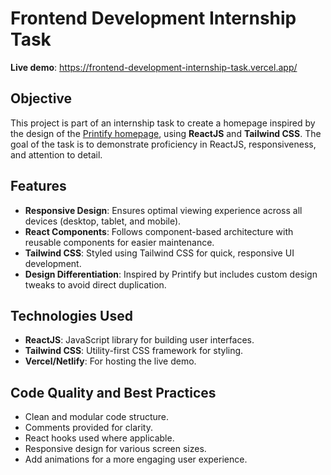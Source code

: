 # Frontend Development Internship Task

**Live demo**: https://frontend-development-internship-task.vercel.app/

## Objective
This project is part of an internship task to create a homepage inspired by the design of the [Printify homepage](https://printify.com/), using **ReactJS** and **Tailwind CSS**. The goal of the task is to demonstrate proficiency in ReactJS, responsiveness, and attention to detail.

## Features
- **Responsive Design**: Ensures optimal viewing experience across all devices (desktop, tablet, and mobile).
- **React Components**: Follows component-based architecture with reusable components for easier maintenance.
- **Tailwind CSS**: Styled using Tailwind CSS for quick, responsive UI development.
- **Design Differentiation**: Inspired by Printify but includes custom design tweaks to avoid direct duplication.

## Technologies Used
- **ReactJS**: JavaScript library for building user interfaces.
- **Tailwind CSS**: Utility-first CSS framework for styling.
- **Vercel/Netlify**: For hosting the live demo.

## Code Quality and Best Practices
- Clean and modular code structure.
- Comments provided for clarity.
- React hooks used where applicable.
- Responsive design for various screen sizes.
- Add animations for a more engaging user experience.